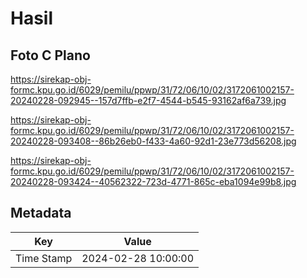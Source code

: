 # Hasil

## Foto C Plano

https://sirekap-obj-formc.kpu.go.id/6029/pemilu/ppwp/31/72/06/10/02/3172061002157-20240228-092945--157d7ffb-e2f7-4544-b545-93162af6a739.jpg

https://sirekap-obj-formc.kpu.go.id/6029/pemilu/ppwp/31/72/06/10/02/3172061002157-20240228-093408--86b26eb0-f433-4a60-92d1-23e773d56208.jpg

https://sirekap-obj-formc.kpu.go.id/6029/pemilu/ppwp/31/72/06/10/02/3172061002157-20240228-093424--40562322-723d-4771-865c-eba1094e99b8.jpg


## Metadata

| Key        | Value               |
| ---------- | ------------------- |
| Time Stamp | 2024-02-28 10:00:00 |



